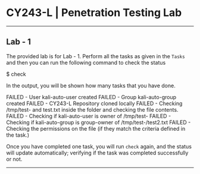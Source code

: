 # CY243-L | Penetration Testing Lab

---

## Lab - 1

The provided lab is for Lab - 1. Perform all the tasks as given in the `Tasks` and then you can run the following command to check the status

$ check

In the output, you will be shown how many tasks that you have done.

FAILED - User kali-auto-user created
FAILED - Group kali-auto-group created
FAILED - CY243-L Repository cloned locally
FAILED - Checking /tmp/test-<roll-number> and test.txt inside the folder and checking the file contents.
FAILED - Checking if kali-auto-user is owner of /tmp/test-<roll-number>
FAILED - Checking if kali-auto-group is group-owner of /tmp/test-<roll-number>/test2.txt
FAILED - Checking the permissions on the file (if they match the criteria defined in the task.)

Once you have completed one task, you will run `check` again, and the status will update automatically; verifying if the task was completed successfully or not.

---
